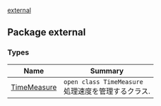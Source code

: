 [external](./index.md)

## Package external

### Types

| Name | Summary |
|---|---|
| [TimeMeasure](-time-measure/index.md) | `open class TimeMeasure`<br>処理速度を管理するクラス. |
